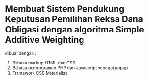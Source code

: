 # Membuat Sistem Pendukung Keputusan Pemilihan Reksa Dana Obligasi dengan algoritma Simple Additive Weighting

dibuat dengan :
1. Bahasa markup HTML dan CSS
2. Bahasa pemrograman PHP dan Javascript sebagai popup
3. Framework CSS Materialize
